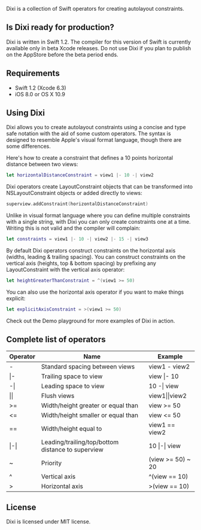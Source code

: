 Dixi is a collection of Swift operators for creating autolayout constraints.

## Is Dixi ready for production?
Dixi is written in Swift 1.2. The compiler for this version of Swift is currently available only in beta Xcode releases. Do not use Dixi if you plan to publish on the AppStore before the beta period ends.

## Requirements
- Swift 1.2 (Xcode 6.3)
- iOS 8.0 or OS X 10.9

## Using Dixi
Dixi allows you to create autolayout constraints using a concise and type safe notation with the aid of some custom operators. The syntax is designed to resemble Apple's visual format language, though there are some differences.

Here's how to create a constraint that defines a 10 points horizontal distance between two views:
```swift
let horizontalDistanceConstraint = view1 |- 10 -| view2
```

Dixi operators create LayoutConstraint objects that can be transformed into NSLayoutConstraint objects or added directly to views:
```swift
superview.addConstraint(horizontalDistanceConstraint)
```

Unlike in visual format language where you can define multiple constraints with a single string, with Dixi you can only create constraints one at a time. Writing this is not valid and the compiler will complain:
```swift
let constraints = view1 |- 10 -| view2 |- 15 -| view3
```

By default Dixi operators construct constraints on the horizontal axis (widths, leading & trailing spacing). You can construct constraints on the vertical axis (heights, top & bottom spacing) by prefixing any LayoutConstraint with the vertical axis operator:
```swift
let heightGreaterThanConstraint = ^(view1 >= 50)
```

You can also use the horizontal axis operator if you want to make things explicit:
```swift
let explicitAxisConstraint = >(view1 >= 50)
```

Check out the Demo playground for more examples of Dixi in action.

## Complete list of operators
Operator|Name|Example
--------|----|------
-       |Standard spacing between views|view1 - view2
\|-     |Trailing space to view|view \|- 10
-\|     |Leading space to view|10 -\| view
\|\|    |Flush views|view1\|\|view2
>=      |Width/height greater or equal than|view >= 50
<=      |Width/height smaller or equal than|view <= 50
==      |Width/height equal to|view1 == view2
\|-\|   |Leading/trailing/top/bottom distance to superview|10 \|-\| view
~       |Priority|(view >= 50) ~ 20
^       |Vertical axis|^(view == 10)
>       |Horizontal axis|>(view == 10)

## License
Dixi is licensed under MIT license.
